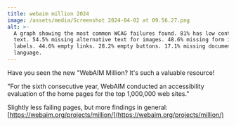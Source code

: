 ```yaml
---
title: webaim million 2024
image: /assets/media/Screenshot 2024-04-02 at 09.56.27.png
alt: >-
  A graph showing the most common WCAG failures found. 81% has low contrast
  text. 54.5% missing alternative text for images. 48.6% missing form input
  labels. 44.6% empty links. 28.2% empty buttons. 17.1% missing document
  language.
---
```


Have you seen the new "WebAIM Million? It's such a valuable resource!

"For the sixth consecutive year, WebAIM conducted an accessibility evaluation of the home pages for the top 1,000,000 web sites."

Slightly less failing pages, but more findings in general: [https://webaim.org/projects/million/](https://webaim.org/projects/million/)
